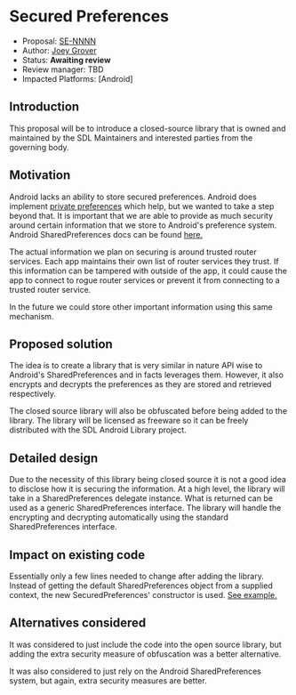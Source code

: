 # Secured Preferences

* Proposal: [SE-NNNN](NNNN-SecuredPreferences.md)
* Author: [Joey Grover](https://github.com/joeygrover)
* Status: **Awaiting review**
* Review manager: TBD
* Impacted Platforms: [Android]

## Introduction

This proposal will be to introduce a closed-source library that is owned and maintained by the SDL Maintainers and interested parties from the governing body.

## Motivation

Android lacks an ability to store secured preferences. Android does implement [private preferences](https://developer.android.com/reference/android/content/Context.html#MODE_PRIVATE) which help, but we wanted to take a step beyond that. It is important that we are able to provide as much security around certain information that we store to Android's preference system. Android SharedPreferences docs can be found [here.](https://developer.android.com/reference/android/content/SharedPreferences.html)

The actual information we plan on securing is around trusted router services. Each app maintains their own list of router services they trust. If this information can be tampered with outside of the app, it could cause the app to connect to rogue router services or prevent it from connecting to a trusted router service.

In the future we could store other important information using this same mechanism. 

## Proposed solution

The idea is to create a library that is very similar in nature API wise to Android's SharedPreferences and in facts leverages them. However, it also encrypts and decrypts the preferences as they are stored and retrieved respectively. 

The closed source library will also be obfuscated before being added to the library. The library will be licensed as freeware so it can be freely distributed with the SDL Android Library project.

## Detailed design

Due to the necessity of this library being closed source it is not a good idea to disclose how it is securing the information. At a high level, the library will take in a SharedPreferences delegate instance. What is returned can be used as a generic SharedPreferences interface. The library will handle the encrypting and decrypting automatically using the standard SharedPreferences interface.

## Impact on existing code

Essentially only a few lines needed to change after adding the library. Instead of getting the default SharedPreferences object from a supplied context, the new SecuredPreferences' constructor is used. [See example.](https://github.com/smartdevicelink/sdl_android/blob/563826362e73517bab8bf386ebaacfb58f44f0b3/sdl_android_lib/src/com/smartdevicelink/transport/RouterServiceValidator.java#L505)

## Alternatives considered

It was considered to just include the code into the open source library, but adding the extra security measure of obfuscation was a better alternative. 

It was also considered to just rely on the Android SharedPreferences system, but again, extra security measures are better.
